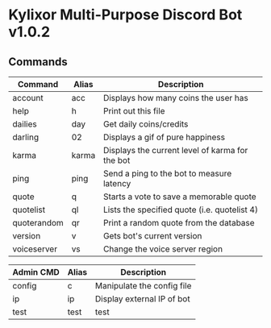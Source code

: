 **Kylixor Multi-Purpose Discord Bot**
v1.0.2
=====================================

Commands
--------

| Command     | Alias | Description
| ----------- | ----- | -----------
| account     | acc   | Displays how many coins the user has
| help        | h     | Print out this file
| dailies     | day   | Get daily coins/credits
| darling     | 02    | Displays a gif of pure happiness
| karma       | karma | Displays the current level of karma for the bot
| ping        | ping  | Send a ping to the bot to measure latency
| quote       | q     | Starts a vote to save a memorable quote
| quotelist   | ql    | Lists the specified quote (i.e. quotelist 4)
| quoterandom | qr    | Print a random quote from the database
| version     | v     | Gets bot's current version
| voiceserver | vs    | Change the voice server region

| Admin CMD   | Alias | Description
| ----------- | ----- | -----------
| config      | c     | Manipulate the config file
| ip          | ip    | Display external IP of bot
| test        | test  | test
